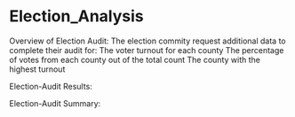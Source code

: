# Election_Analysis

Overview of Election Audit:
   The election commity request additional data to complete their audit for:
   The voter turnout for each county
   The percentage of votes from each county out of the total count
   The county with the highest turnout
          
Election-Audit Results:



Election-Audit Summary:
